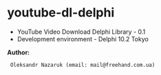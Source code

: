 # youtube-dl-delphi

* YouTube Video Download Delphi Library - 0.1<br>
* Development environment - Delphi 10.2 Tokyo<br>

<b>Author:</b>
```
 Oleksandr Nazaruk (email: mail@freehand.com.ua)
```
